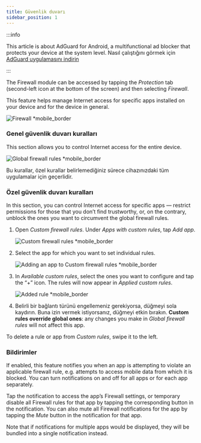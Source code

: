 ```yaml
---
title: Güvenlik duvarı
sidebar_position: 1
---
```


:::info

This article is about AdGuard for Android, a multifunctional ad blocker that protects your device at the system level. Nasıl çalıştığını görmek için [AdGuard uygulamasını indirin](https://agrd.io/download-kb-adblock)

:::

The Firewall module can be accessed by tapping the _Protection_ tab (second-left icon at the bottom of the screen) and then selecting _Firewall_.

This feature helps manage Internet access for specific apps installed on your device and for the device in general.

![Firewall \*mobile_border](https://cdn.adtidy.org/blog/new/gdn94firewall.png)

### Genel güvenlik duvarı kuralları

This section allows you to control Internet access for the entire device.

![Global firewall rules \*mobile_border](https://cdn.adtidy.org/blog/new/4zx2nhglobal_rules.png)

Bu kurallar, özel kurallar belirlemediğiniz sürece cihazınızdaki tüm uygulamalar için geçerlidir.

### Özel güvenlik duvarı kuralları

In this section, you can control Internet access for specific apps — restrict permissions for those that you don’t find trustworthy, or, on the contrary, unblock the ones you want to circumvent the global firewall rules.

1. Open _Custom firewall rules_. Under _Apps with custom rules_, tap _Add app_.

   ![Custom firewall rules \*mobile_border](https://cdn.adtidy.org/blog/new/qkxpecustom_rules.png)

2. Select the app for which you want to set individual rules.

   ![Adding an app to Custom firewall rules \*mobile_border](https://cdn.adtidy.org/blog/new/2db47fadding_app.png)

3. In _Available custom rules_, select the ones you want to configure and tap the “+” icon. The rules will now appear in _Applied custom rules_.

   ![Added rule \*mobile_border](https://cdn.adtidy.org/blog/new/6fzjladded_rule.png)

4. Belirli bir bağlantı türünü engellemeniz gerekiyorsa, düğmeyi sola kaydırın. Buna izin vermek istiyorsanız, düğmeyi etkin bırakın. **Custom rules override global ones**: any changes you make in _Global firewall rules_ will not affect this app.

To delete a rule or app from _Custom rules_, swipe it to the left.

### Bildirimler

If enabled, this feature notifies you when an app is attempting to violate an applicable firewall rule, e.g. attempts to access mobile data from which it is blocked. You can turn notifications on and off for all apps or for each app separately.

Tap the notification to access the app’s Firewall settings, or temporary disable all Firewall rules for that app by tapping the corresponding button in the notification. You can also mute all Firewall notifications for the app by tapping the _Mute_ button in the notification for that app.

Note that if notifications for multiple apps would be displayed, they will be bundled into a single notification instead.

